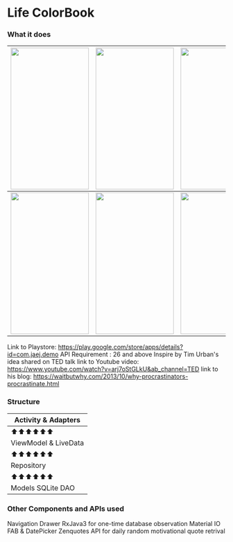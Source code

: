 # Life ColorBook
### What it does
|<img src="https://user-images.githubusercontent.com/31434297/127982846-79e2c3a5-b7f7-4620-8fa6-b204c1926740.png" width="180" height="327"/>|<img src="https://user-images.githubusercontent.com/31434297/127982849-1ed59270-87b0-4451-9ad6-520ab835eb4a.png" width="180" height="327"/>|<img src="https://user-images.githubusercontent.com/31434297/127982850-6d661c70-cb1d-4304-b7ad-c92a97fd1dac.png" width="180" height="327"/>|
|---|---|---|
|<img src="https://user-images.githubusercontent.com/31434297/127982852-97b5cbf9-01cc-4aa9-ab8e-919c0ac13fcb.png" width="180" height="327"/>|<img src="https://user-images.githubusercontent.com/31434297/127982853-cd6bbaf3-b177-4663-be79-a78a65ad8233.png" width="180" height="327"/>|<img src="https://user-images.githubusercontent.com/31434297/127982854-36d21114-aad0-4a7d-b6a5-2f0da6ae270a.png" width="180" height="327"/>|

Link to Playstore: https://play.google.com/store/apps/details?id=com.jaej.demo
API Requirement : 26 and above
Inspire by Tim Urban's idea shared on TED talk
link to Youtube video: https://www.youtube.com/watch?v=arj7oStGLkU&ab_channel=TED
link to his blog: https://waitbutwhy.com/2013/10/why-procrastinators-procrastinate.html

### Structure

|Activity & Adapters|
|-|
|⬆⬆⬆⬆⬆⬆|
|ViewModel & LiveData|
|⬆⬆⬆⬆⬆⬆|
|Repository|
|⬆⬆⬆⬆⬆⬆|
|Models SQLite DAO|

### Other Components and APIs used
Navigation Drawer
RxJava3 for one-time database observation
Material IO FAB & DatePicker
Zenquotes API for daily random motivational quote retrival
